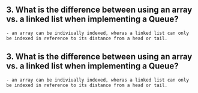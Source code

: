 ## 3. What is the difference between using an array vs. a linked list when implementing a Queue?
    - an array can be indiviually indexed, wheras a linked list can only be indexed in reference to its distance from a head or tail.
   
## 3. What is the difference between using an array vs. a linked list when implementing a Queue?
    - an array can be indiviually indexed, wheras a linked list can only be indexed in reference to its distance from a head or tail.